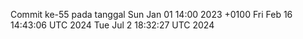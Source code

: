 Commit ke-55 pada tanggal Sun Jan 01 14:00 2023 +0100
Fri Feb 16 14:43:06 UTC 2024
Tue Jul  2 18:32:27 UTC 2024
